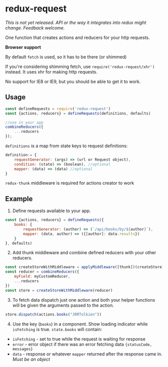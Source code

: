 # redux-request

*This is not yet released. API or the way it integrates into redux might change. Feedback welcome.*

One function that creates actions and reducers for your http requests.

**Browser support**

By default `fetch` is used, so it has to be there (or shimmed)

If you're considering shimming fetch, use `require('redux-request/xhr')` instead. It uses xhr for making http requests.

No support for IE8 or IE9, but you should be able to get it to work.

## Usage
```js
const defineRequests = require('redux-request')
const {actions, reducers} = defineRequests(definitions, defaults)

//use in your app
combineReducers({
    ...reducers
});
```

`definitions` is a map from state keys to request definitions:
```js
definition:= {
    requestGenerator: (args) => (url or Request object),
    condition: (state) => (boolean), //optional
    mapper: (data) => (data) //optional
}
```

`redux-thunk` middleware is required for actions creator to work

## Example

1. Define requests available to your app.
```js
const {actions, reducers} = defineRequests({
    books: {
        requestGenerator: (author) => (`/api/books/by/${author}`),
        mapper: (data, author) => ({[author]: data.results})
    }
}, defaults)
```
2. Add thunk middleware and combine defined reducers with your other reducers.
```js
const createStoreWithMiddleware = applyMiddleware([thunk])(createStore)
const reducer = combineReducers({
    myField: myCustomReducer,
    ...reducers
})
const store = createStoreWithMiddleware(reducer)
```
3. To fetch data dispatch just one action and both your helper functions will be given the arguments passed to the action.
```js
store.dispatch(actions.books("JRRTolkien"))
```

4. Use the key (`books`) in a component. Show loading indicator while `isFetching` is true. `state.books` will contain:
 - `isFetching` - set to true while the request is waiting for response
 - `error` - error object if there was an error fetching data `{statusCode, messages}`
 - `data` - response or whatever `mapper` returned after the response came in. *Must be an object*
